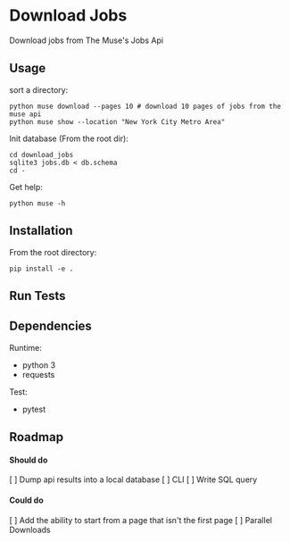 # Download Jobs
Download jobs from The Muse's Jobs Api

## Usage
sort a directory:

    python muse download --pages 10 # download 10 pages of jobs from the muse api
    python muse show --location "New York City Metro Area"

Init database (From the root dir):

    cd download_jobs
    sqlite3 jobs.db < db.schema
    cd -


Get help:

    python muse -h

## Installation

From the root directory:

    pip install -e .

## Run Tests

## Dependencies

Runtime:
* python 3
* requests

Test:
* pytest

## Roadmap
#### Should do
[ ] Dump api results into a local database
[ ] CLI
[ ] Write SQL query

#### Could do
[ ] Add the ability to start from a page that isn't the first page
[ ] Parallel Downloads

